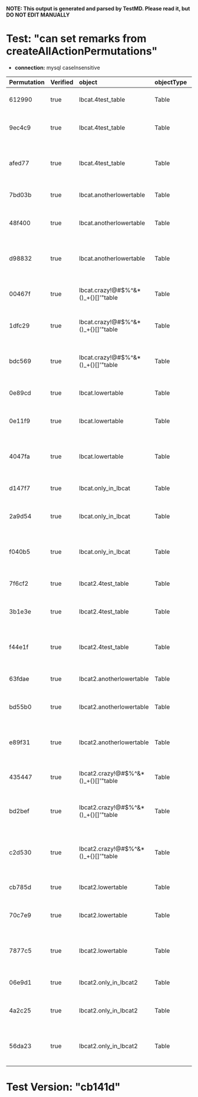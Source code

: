 **NOTE: This output is generated and parsed by TestMD. Please read it, but DO NOT EDIT MANUALLY**

# Test: "can set remarks from createAllActionPermutations" #

- **connection:** mysql caseInsensitive

| Permutation | Verified | object                               | objectType | remarks                  | OPERATIONS
| :---------- | :------- | :----------------------------------- | :--------- | :----------------------- | :------
| 612990      | true     | lbcat.4test_table                    | Table      |                          | **plan**: ALTER TABLE `lbcat`.`4test_table` COMMENT ''
| 9ec4c9      | true     | lbcat.4test_table                    | Table      | Simple remarks           | **plan**: ALTER TABLE `lbcat`.`4test_table` COMMENT 'Simple remarks'
| afed77      | true     | lbcat.4test_table                    | Table      | crazy!@#\$%^&*()_+{}[]'" | **plan**: ALTER TABLE `lbcat`.`4test_table` COMMENT 'crazy!@#\\$%^&*()_+{}[]''"'
| 7bd03b      | true     | lbcat.anotherlowertable              | Table      |                          | **plan**: ALTER TABLE `lbcat`.`anotherlowertable` COMMENT ''
| 48f400      | true     | lbcat.anotherlowertable              | Table      | Simple remarks           | **plan**: ALTER TABLE `lbcat`.`anotherlowertable` COMMENT 'Simple remarks'
| d98832      | true     | lbcat.anotherlowertable              | Table      | crazy!@#\$%^&*()_+{}[]'" | **plan**: ALTER TABLE `lbcat`.`anotherlowertable` COMMENT 'crazy!@#\\$%^&*()_+{}[]''"'
| 00467f      | true     | lbcat.crazy!@#\$%^&*()_+{}[]'"table  | Table      |                          | **plan**: ALTER TABLE `lbcat`.`crazy!@#\$%^&*()_+{}[]'"table` COMMENT ''
| 1dfc29      | true     | lbcat.crazy!@#\$%^&*()_+{}[]'"table  | Table      | Simple remarks           | **plan**: ALTER TABLE `lbcat`.`crazy!@#\$%^&*()_+{}[]'"table` COMMENT 'Simple remarks'
| bdc569      | true     | lbcat.crazy!@#\$%^&*()_+{}[]'"table  | Table      | crazy!@#\$%^&*()_+{}[]'" | **plan**: ALTER TABLE `lbcat`.`crazy!@#\$%^&*()_+{}[]'"table` COMMENT 'crazy!@#\\$%^&*()_+{}[]''"'
| 0e89cd      | true     | lbcat.lowertable                     | Table      |                          | **plan**: ALTER TABLE `lbcat`.`lowertable` COMMENT ''
| 0e11f9      | true     | lbcat.lowertable                     | Table      | Simple remarks           | **plan**: ALTER TABLE `lbcat`.`lowertable` COMMENT 'Simple remarks'
| 4047fa      | true     | lbcat.lowertable                     | Table      | crazy!@#\$%^&*()_+{}[]'" | **plan**: ALTER TABLE `lbcat`.`lowertable` COMMENT 'crazy!@#\\$%^&*()_+{}[]''"'
| d147f7      | true     | lbcat.only_in_lbcat                  | Table      |                          | **plan**: ALTER TABLE `lbcat`.`only_in_lbcat` COMMENT ''
| 2a9d54      | true     | lbcat.only_in_lbcat                  | Table      | Simple remarks           | **plan**: ALTER TABLE `lbcat`.`only_in_lbcat` COMMENT 'Simple remarks'
| f040b5      | true     | lbcat.only_in_lbcat                  | Table      | crazy!@#\$%^&*()_+{}[]'" | **plan**: ALTER TABLE `lbcat`.`only_in_lbcat` COMMENT 'crazy!@#\\$%^&*()_+{}[]''"'
| 7f6cf2      | true     | lbcat2.4test_table                   | Table      |                          | **plan**: ALTER TABLE `lbcat2`.`4test_table` COMMENT ''
| 3b1e3e      | true     | lbcat2.4test_table                   | Table      | Simple remarks           | **plan**: ALTER TABLE `lbcat2`.`4test_table` COMMENT 'Simple remarks'
| f44e1f      | true     | lbcat2.4test_table                   | Table      | crazy!@#\$%^&*()_+{}[]'" | **plan**: ALTER TABLE `lbcat2`.`4test_table` COMMENT 'crazy!@#\\$%^&*()_+{}[]''"'
| 63fdae      | true     | lbcat2.anotherlowertable             | Table      |                          | **plan**: ALTER TABLE `lbcat2`.`anotherlowertable` COMMENT ''
| bd55b0      | true     | lbcat2.anotherlowertable             | Table      | Simple remarks           | **plan**: ALTER TABLE `lbcat2`.`anotherlowertable` COMMENT 'Simple remarks'
| e89f31      | true     | lbcat2.anotherlowertable             | Table      | crazy!@#\$%^&*()_+{}[]'" | **plan**: ALTER TABLE `lbcat2`.`anotherlowertable` COMMENT 'crazy!@#\\$%^&*()_+{}[]''"'
| 435447      | true     | lbcat2.crazy!@#\$%^&*()_+{}[]'"table | Table      |                          | **plan**: ALTER TABLE `lbcat2`.`crazy!@#\$%^&*()_+{}[]'"table` COMMENT ''
| bd2bef      | true     | lbcat2.crazy!@#\$%^&*()_+{}[]'"table | Table      | Simple remarks           | **plan**: ALTER TABLE `lbcat2`.`crazy!@#\$%^&*()_+{}[]'"table` COMMENT 'Simple remarks'
| c2d530      | true     | lbcat2.crazy!@#\$%^&*()_+{}[]'"table | Table      | crazy!@#\$%^&*()_+{}[]'" | **plan**: ALTER TABLE `lbcat2`.`crazy!@#\$%^&*()_+{}[]'"table` COMMENT 'crazy!@#\\$%^&*()_+{}[]''"'
| cb785d      | true     | lbcat2.lowertable                    | Table      |                          | **plan**: ALTER TABLE `lbcat2`.`lowertable` COMMENT ''
| 70c7e9      | true     | lbcat2.lowertable                    | Table      | Simple remarks           | **plan**: ALTER TABLE `lbcat2`.`lowertable` COMMENT 'Simple remarks'
| 7877c5      | true     | lbcat2.lowertable                    | Table      | crazy!@#\$%^&*()_+{}[]'" | **plan**: ALTER TABLE `lbcat2`.`lowertable` COMMENT 'crazy!@#\\$%^&*()_+{}[]''"'
| 06e9d1      | true     | lbcat2.only_in_lbcat2                | Table      |                          | **plan**: ALTER TABLE `lbcat2`.`only_in_lbcat2` COMMENT ''
| 4a2c25      | true     | lbcat2.only_in_lbcat2                | Table      | Simple remarks           | **plan**: ALTER TABLE `lbcat2`.`only_in_lbcat2` COMMENT 'Simple remarks'
| 56da23      | true     | lbcat2.only_in_lbcat2                | Table      | crazy!@#\$%^&*()_+{}[]'" | **plan**: ALTER TABLE `lbcat2`.`only_in_lbcat2` COMMENT 'crazy!@#\\$%^&*()_+{}[]''"'

# Test Version: "cb141d" #